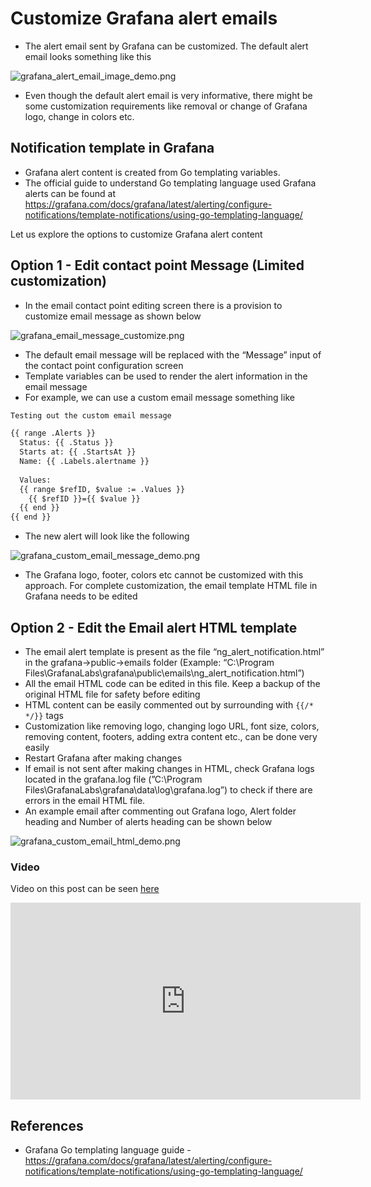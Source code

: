 # Customize Grafana alert emails

- The alert email sent by Grafana can be customized. The default alert email looks something like this

![grafana_alert_email_image_demo.png](https://github.com/nagasudhirpulla/taming_python/blob/master/blog/skills/assets/img/grafana_alert_email_image_demo.png?raw=true)

- Even though the default alert email is very informative, there might be some customization requirements like removal or change of Grafana logo, change in colors etc.

## Notification template in Grafana

- Grafana alert content is created from Go templating variables.
- The official guide to understand Go templating language used Grafana alerts can be found at https://grafana.com/docs/grafana/latest/alerting/configure-notifications/template-notifications/using-go-templating-language/

Let us explore the options to customize Grafana alert content

## Option 1 - Edit contact point Message (Limited customization)

- In the email contact point editing screen there is a provision to customize email message as shown below

![grafana_email_message_customize.png](https://github.com/nagasudhirpulla/taming_python/blob/master/blog/skills/assets/img/grafana_email_message_customize.png?raw=true)

- The default email message will be replaced with the “Message” input of the contact point configuration screen
- Template variables can be used to render the alert information in the email message
- For example, we can use a custom email message something like

```html
Testing out the custom email message

{{ range .Alerts }}
  Status: {{ .Status }}
  Starts at: {{ .StartsAt }}
  Name: {{ .Labels.alertname }}
  
  Values:
  {{ range $refID, $value := .Values }}
    {{ $refID }}={{ $value }}
  {{ end }}
{{ end }}

```

- The new alert will look like the following

![grafana_custom_email_message_demo.png](https://github.com/nagasudhirpulla/taming_python/blob/master/blog/skills/assets/img/grafana_custom_email_message_demo.png?raw=true)

- The Grafana logo, footer, colors etc cannot be customized with this approach. For complete customization, the email template HTML file in Grafana needs to be edited

## Option 2 - Edit the Email alert HTML template

- The email alert template is present as the file “ng_alert_notification.html” in the grafana→public→emails folder (Example: “C:\Program Files\GrafanaLabs\grafana\public\emails\ng_alert_notification.html”)
- All the email HTML code can be edited in this file. Keep a backup of the original HTML file for safety before editing
- HTML content can be easily commented out by surrounding with `{{/*` `*/}}` tags
- Customization like removing logo, changing logo URL, font size, colors, removing content, footers, adding extra content etc., can be done very easily
- Restart Grafana after making changes
- If email is not sent after making changes in HTML, check Grafana logs located in the grafana.log file (”C:\Program Files\GrafanaLabs\grafana\data\log\grafana.log”) to check if there are errors in the email HTML file.
- An example email after commenting out Grafana logo, Alert folder heading and Number of alerts heading can be shown below

![grafana_custom_email_html_demo.png](https://github.com/nagasudhirpulla/taming_python/blob/master/blog/skills/assets/img/grafana_custom_email_html_demo.png?raw=true)
### Video
Video on this post can be seen [here](https://youtu.be/z8-SnKd5v98?si=6dNrBu_9b2KrBs7O)

<iframe width="560" height="315" src="https://www.youtube.com/embed/z8-SnKd5v98?si=6dNrBu_9b2KrBs7O" title="YouTube video player" frameborder="0" allow="accelerometer; autoplay; clipboard-write; encrypted-media; gyroscope; picture-in-picture; web-share" referrerpolicy="strict-origin-when-cross-origin" allowfullscreen></iframe>

## References

- Grafana Go templating language guide - https://grafana.com/docs/grafana/latest/alerting/configure-notifications/template-notifications/using-go-templating-language/
<!--stackedit_data:
eyJoaXN0b3J5IjpbLTMxMjI0NTMwMiwxOTUwNDM1MTY2LDIwNj
U4NjQ1NDIsLTU0NjgzODQ2MywtMTY5MTY2ODk2NF19
-->